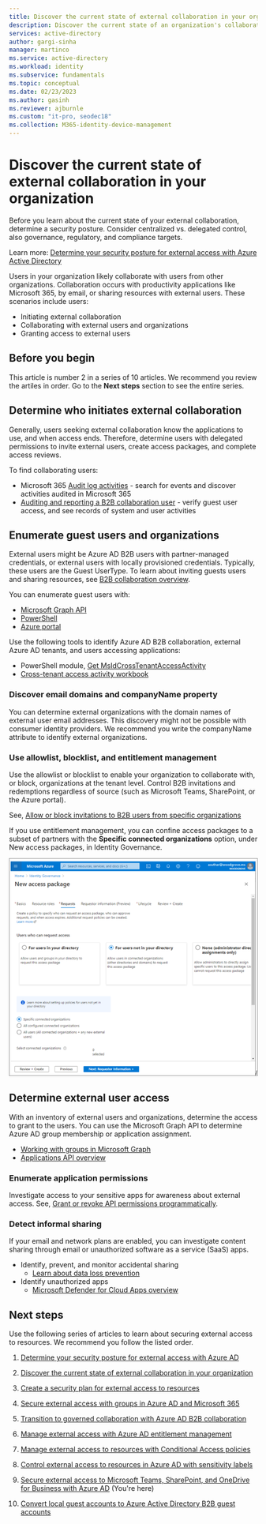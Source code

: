 ```yaml
---
title: Discover the current state of external collaboration in your organization
description: Discover the current state of an organization's collaboration with audit logs, reporting, allowlist, blocklist, and more.
services: active-directory
author: gargi-sinha
manager: martinco
ms.service: active-directory
ms.workload: identity
ms.subservice: fundamentals
ms.topic: conceptual
ms.date: 02/23/2023
ms.author: gasinh
ms.reviewer: ajburnle
ms.custom: "it-pro, seodec18"
ms.collection: M365-identity-device-management
---
```


# Discover the current state of external collaboration in your organization

Before you learn about the current state of your external collaboration, determine a security posture. Consider centralized vs. delegated control, also governance, regulatory, and compliance targets.

Learn more: [Determine your security posture for external access with Azure Active Directory](1-secure-access-posture.md)

Users in your organization likely collaborate with users from other organizations. Collaboration occurs with productivity applications like Microsoft 365, by email, or sharing resources with external users. These scenarios include users:

* Initiating external collaboration
* Collaborating with external users and organizations
* Granting access to external users

## Before you begin

This article is number 2 in a series of 10 articles. We recommend you review the artiles in order. Go to the **Next steps** section to see the entire series.

## Determine who initiates external collaboration

Generally, users seeking external collaboration know the applications to use, and when access ends. Therefore, determine users with delegated permissions to invite external users, create access packages, and complete access reviews.

To find collaborating users:

* Microsoft 365 [Audit log activities](/microsoft-365/compliance/audit-log-activities?view=o365-worldwide&preserve-view=true) - search for events and discover activities audited in Microsoft 365
* [Auditing and reporting a B2B collaboration user](../external-identities/auditing-and-reporting.md) - verify guest user access, and see records of system and user activities

## Enumerate guest users and organizations

External users might be Azure AD B2B users with partner-managed credentials, or external users with locally provisioned credentials. Typically, these users are the Guest UserType. To learn about inviting guests users and sharing resources, see [B2B collaboration overview](../external-identities/what-is-b2b.md).

You can enumerate guest users with:

* [Microsoft Graph API](/graph/api/user-list?tabs=http)
* [PowerShell](/graph/api/user-list?tabs=http)
* [Azure portal](../enterprise-users/users-bulk-download.md)

Use the following tools to identify Azure AD B2B collaboration, external Azure AD tenants, and users accessing applications:

* PowerShell module, [Get MsIdCrossTenantAccessActivity](https://github.com/AzureAD/MSIdentityTools/wiki/Get-MSIDCrossTenantAccessActivity)
* [Cross-tenant access activity workbook](../reports-monitoring/workbook-cross-tenant-access-activity.md)

### Discover email domains and companyName property

You can determine external organizations with the domain names of external user email addresses. This discovery might not be possible with consumer identity providers. We recommend you write the companyName attribute to identify external organizations.

### Use allowlist, blocklist, and entitlement management

Use the allowlist or blocklist to enable your organization to collaborate with, or block, organizations at the tenant level. Control B2B invitations and redemptions regardless of source (such as Microsoft Teams, SharePoint, or the Azure portal). 

See, [Allow or block invitations to B2B users from specific organizations](../external-identities/allow-deny-list.md)

If you use entitlement management, you can confine access packages to a subset of partners with the **Specific connected organizations** option, under New access packages, in Identity Governance.

   ![Screenshot of settings and options under Identity Governance, New access package.](media/secure-external-access/2-new-access-package.png)

## Determine external user access

With an inventory of external users and organizations, determine the access to grant to the users. You can use the Microsoft Graph API to determine Azure AD group membership or application assignment.

* [Working with groups in Microsoft Graph](/graph/api/resources/groups-overview?context=graph%2Fcontext&view=graph-rest-1.0&preserve-view=true)
* [Applications API overview](/graph/applications-concept-overview?view=graph-rest-1.0&preserve-view=true)

### Enumerate application permissions

Investigate access to your sensitive apps for awareness about external access. See, [Grant or revoke API permissions programmatically](/graph/permissions-grant-via-msgraph?view=graph-rest-1.0&tabs=http&pivots=grant-application-permissions&preserve-view=true).

### Detect informal sharing

If your email and network plans are enabled, you can investigate content sharing through email or unauthorized software as a service (SaaS) apps. 

* Identify, prevent, and monitor accidental sharing
  * [Learn about data loss prevention](/microsoft-365/compliance/dlp-learn-about-dlp?view=o365-worldwide&preserve-view=true )
* Identify unauthorized apps
  * [Microsoft Defender for Cloud Apps overview](/defender-cloud-apps/what-is-defender-for-cloud-apps)

## Next steps

Use the following series of articles to learn about securing external access to resources. We recommend you follow the listed order.

1. [Determine your security posture for external access with Azure AD](1-secure-access-posture.md)

2. [Discover the current state of external collaboration in your organization](2-secure-access-current-state.md)

3. [Create a security plan for external access to resources](3-secure-access-plan.md)

4. [Secure external access with groups in Azure AD and Microsoft 365](4-secure-access-groups.md)

5. [Transition to governed collaboration with Azure AD B2B collaboration](5-secure-access-b2b.md)

6. [Manage external access with Azure AD entitlement management](6-secure-access-entitlement-managment.md)

7. [Manage external access to resources with Conditional Access policies](7-secure-access-conditional-access.md)

8. [Control external access to resources in Azure AD with sensitivity labels](8-secure-access-sensitivity-labels.md) 

9. [Secure external access to Microsoft Teams, SharePoint, and OneDrive for Business with Azure AD](9-secure-access-teams-sharepoint.md) (You're here)

10. [Convert local guest accounts to Azure Active Directory B2B guest accounts](10-secure-local-guest.md)

